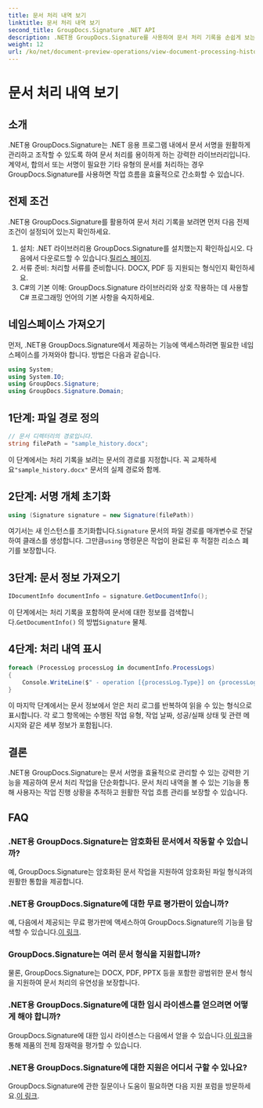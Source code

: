 ```yaml
---
title: 문서 처리 내역 보기
linktitle: 문서 처리 내역 보기
second_title: GroupDocs.Signature .NET API
description: .NET용 GroupDocs.Signature를 사용하여 문서 처리 기록을 손쉽게 보는 방법을 알아보세요. 원활한 워크플로 관리를 위한 단계별 가이드를 따르세요.
weight: 12
url: /ko/net/document-preview-operations/view-document-processing-history/
---
```


# 문서 처리 내역 보기

## 소개
.NET용 GroupDocs.Signature는 .NET 응용 프로그램 내에서 문서 서명을 원활하게 관리하고 조작할 수 있도록 하여 문서 처리를 용이하게 하는 강력한 라이브러리입니다. 계약서, 합의서 또는 서명이 필요한 기타 유형의 문서를 처리하는 경우 GroupDocs.Signature를 사용하면 작업 흐름을 효율적으로 간소화할 수 있습니다.
## 전제 조건
.NET용 GroupDocs.Signature를 활용하여 문서 처리 기록을 보려면 먼저 다음 전제 조건이 설정되어 있는지 확인하세요.
1.  설치: .NET 라이브러리용 GroupDocs.Signature를 설치했는지 확인하십시오. 다음에서 다운로드할 수 있습니다.[릴리스 페이지](https://releases.groupdocs.com/signature/net/).
2. 서류 준비: 처리할 서류를 준비합니다. DOCX, PDF 등 지원되는 형식인지 확인하세요.
3. C#의 기본 이해: GroupDocs.Signature 라이브러리와 상호 작용하는 데 사용할 C# 프로그래밍 언어의 기본 사항을 숙지하세요.

## 네임스페이스 가져오기
먼저, .NET용 GroupDocs.Signature에서 제공하는 기능에 액세스하려면 필요한 네임스페이스를 가져와야 합니다. 방법은 다음과 같습니다.
```csharp
using System;
using System.IO;
using GroupDocs.Signature;
using GroupDocs.Signature.Domain;
```
## 1단계: 파일 경로 정의
```csharp
// 문서 디렉터리의 경로입니다.
string filePath = "sample_history.docx";
```
 이 단계에서는 처리 기록을 보려는 문서의 경로를 지정합니다. 꼭 교체하세요`"sample_history.docx"` 문서의 실제 경로와 함께.
## 2단계: 서명 개체 초기화
```csharp
using (Signature signature = new Signature(filePath))
```
 여기서는 새 인스턴스를 초기화합니다.`Signature` 문서의 파일 경로를 매개변수로 전달하여 클래스를 생성합니다. 그만큼`using` 명령문은 작업이 완료된 후 적절한 리소스 폐기를 보장합니다.
## 3단계: 문서 정보 가져오기
```csharp
IDocumentInfo documentInfo = signature.GetDocumentInfo();
```
 이 단계에서는 처리 기록을 포함하여 문서에 대한 정보를 검색합니다.`GetDocumentInfo()` 의 방법`Signature` 물체.
## 4단계: 처리 내역 표시
```csharp
foreach (ProcessLog processLog in documentInfo.ProcessLogs)
{
    Console.WriteLine($" - operation [{processLog.Type}] on {processLog.Date.ToShortDateString()}. Succeeded/Failed {processLog.Succeeded}/{processLog.Failed}. Message: {processLog.Message}");
}
```
이 마지막 단계에서는 문서 정보에서 얻은 처리 로그를 반복하여 읽을 수 있는 형식으로 표시합니다. 각 로그 항목에는 수행된 작업 유형, 작업 날짜, 성공/실패 상태 및 관련 메시지와 같은 세부 정보가 포함됩니다.

## 결론
.NET용 GroupDocs.Signature는 문서 서명을 효율적으로 관리할 수 있는 강력한 기능을 제공하여 문서 처리 작업을 단순화합니다. 문서 처리 내역을 볼 수 있는 기능을 통해 사용자는 작업 진행 상황을 추적하고 원활한 작업 흐름 관리를 보장할 수 있습니다.
## FAQ
### .NET용 GroupDocs.Signature는 암호화된 문서에서 작동할 수 있습니까?
예, GroupDocs.Signature는 암호화된 문서 작업을 지원하여 암호화된 파일 형식과의 원활한 통합을 제공합니다.
### .NET용 GroupDocs.Signature에 대한 무료 평가판이 있습니까?
 예, 다음에서 제공되는 무료 평가판에 액세스하여 GroupDocs.Signature의 기능을 탐색할 수 있습니다.[이 링크](https://releases.groupdocs.com/).
### GroupDocs.Signature는 여러 문서 형식을 지원합니까?
물론, GroupDocs.Signature는 DOCX, PDF, PPTX 등을 포함한 광범위한 문서 형식을 지원하여 문서 처리의 유연성을 보장합니다.
### .NET용 GroupDocs.Signature에 대한 임시 라이센스를 얻으려면 어떻게 해야 합니까?
 GroupDocs.Signature에 대한 임시 라이센스는 다음에서 얻을 수 있습니다.[이 링크](https://purchase.groupdocs.com/temporary-license/)을 통해 제품의 전체 잠재력을 평가할 수 있습니다.
### .NET용 GroupDocs.Signature에 대한 지원은 어디서 구할 수 있나요?
 GroupDocs.Signature에 관한 질문이나 도움이 필요하면 다음 지원 포럼을 방문하세요.[이 링크](https://forum.groupdocs.com/c/signature/13).
